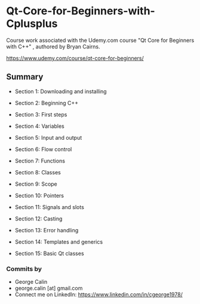 # Qt-Core-for-Beginners-with-Cplusplus
Course work associated with the Udemy.com course "Qt Core for Beginners with C++" , authored by Bryan Cairns.

https://www.udemy.com/course/qt-core-for-beginners/

## Summary

* Section 1: Downloading and installing

* Section 2: Beginning C++

* Section 3: First steps

* Section 4: Variables

* Section 5: Input and output

* Section 6: Flow control

* Section 7: Functions

* Section 8: Classes

* Section 9: Scope

* Section 10: Pointers

* Section 11: Signals and slots

* Section 12: Casting

* Section 13: Error handling

* Section 14: Templates and generics

* Section 15: Basic Qt classes

### Commits by
* George Calin 
* george.calin [at] gmail.com
* Connect me on LinkedIn: https://www.linkedin.com/in/cgeorge1978/
